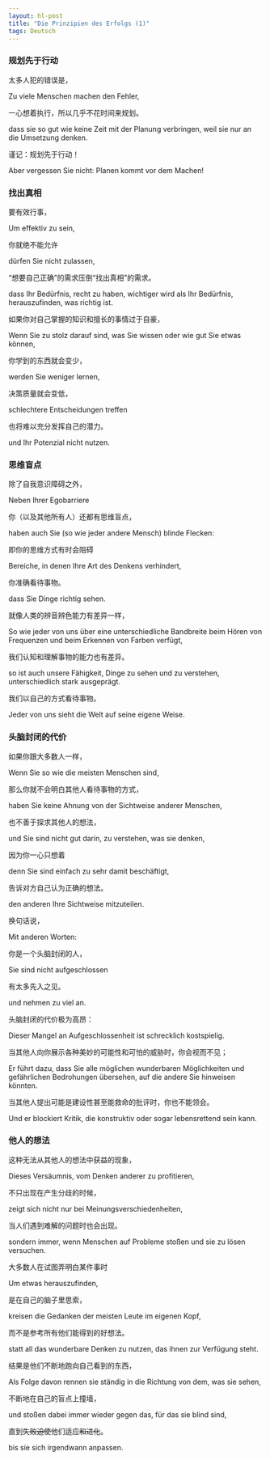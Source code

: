 ```yaml
---
layout: hl-post
title: "Die Prinzipien des Erfolgs (1)"
tags: Deutsch
---
```


### 规划先于行动

太多人犯的错误是，

Zu viele Menschen machen den Fehler, 

一心想着执行，所以几乎不花时间来规划。

dass sie so gut wie keine Zeit mit der Planung verbringen, weil sie nur an die Umsetzung denken.

谨记：规划先于行动！

Aber vergessen Sie nicht: Planen kommt vor dem Machen!

### 找出真相

要有效行事，

Um effektiv zu sein,

你就绝不能允许

dürfen Sie nicht zulassen,

“想要自己正确”的需求压倒“找出真相”的需求。

dass Ihr Bedürfnis, recht zu haben, wichtiger wird als Ihr Bedürfnis, herauszufinden, was richtig ist.

如果你对自己掌握的知识和擅长的事情过于自豪，

Wenn Sie zu stolz darauf sind, was Sie wissen oder wie gut Sie etwas können,

你学到的东西就会变少，

werden Sie weniger lernen,

决策质量就会变低，

schlechtere Entscheidungen treffen

也将难以充分发挥自己的潜力。

und Ihr Potenzial nicht nutzen.

### 思维盲点

除了自我意识障碍之外，

Neben Ihrer Egobarriere

你（以及其他所有人）还都有思维盲点，

haben auch Sie (so wie jeder andere Mensch) blinde Flecken:

即你的思维方式有时会阻碍

Bereiche, in denen Ihre Art des Denkens verhindert,

你准确看待事物。

dass Sie Dinge richtig sehen.

就像人类的辨音辨色能力有差异一样，

So wie jeder von uns über eine unterschiedliche Bandbreite beim Hören von Frequenzen und beim Erkennen von Farben verfügt,

我们认知和理解事物的能力也有差异。

so ist auch unsere Fähigkeit, Dinge zu sehen und zu verstehen, unterschiedlich stark ausgeprägt.

我们以自己的方式看待事物。

Jeder von uns sieht die Welt auf seine eigene Weise.

### 头脑封闭的代价

如果你跟大多数人一样，

Wenn Sie so wie die meisten Menschen sind,

那么你就不会明白其他人看待事物的方式，

haben Sie keine Ahnung von der Sichtweise anderer Menschen,

也不善于探求其他人的想法，

und Sie sind nicht gut darin, zu verstehen, was sie denken,

因为你一心只想着

denn Sie sind einfach zu sehr damit beschäftigt,

告诉对方自己认为正确的想法。

den anderen Ihre Sichtweise mitzuteilen.

换句话说，

Mit anderen Worten:

你是一个头脑封闭的人，

Sie sind nicht aufgeschlossen

有太多先入之见。

und nehmen zu viel an.

头脑封闭的代价极为高昂：

Dieser Mangel an Aufgeschlossenheit ist schrecklich kostspielig.

当其他人向你展示各种美妙的可能性和可怕的威胁时，你会视而不见；

Er führt dazu, dass Sie alle möglichen wunderbaren Möglichkeiten und gefährlichen Bedrohungen übersehen, auf die andere Sie hinweisen könnten.

当其他人提出可能是建设性甚至能救命的批评时，你也不能领会。

Und er blockiert Kritik, die konstruktiv oder sogar lebensrettend sein kann.

### 他人的想法

这种无法从其他人的想法中获益的现象，

Dieses Versäumnis, vom Denken anderer zu profitieren,

不只出现在产生分歧的时候，

zeigt sich nicht nur bei Meinungsverschiedenheiten,

当人们遇到难解的问题时也会出现。

sondern immer, wenn Menschen auf Probleme stoßen und sie zu lösen versuchen.

大多数人在试图弄明白某件事时

Um etwas herauszufinden,

是在自己的脑子里思索，

kreisen die Gedanken der meisten Leute im eigenen Kopf,

而不是参考所有他们能得到的好想法。

statt all das wunderbare Denken zu nutzen, das ihnen zur Verfügung steht.

结果是他们不断地跑向自己看到的东西，

Als Folge davon rennen sie ständig in die Richtung von dem, was sie sehen,

不断地在自己的盲点上撞墙，

und stoßen dabei immer wieder gegen das, für das sie blind sind,

直到~~失败迫使~~他们适应~~和进化~~。

bis sie sich irgendwann anpassen.
